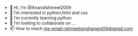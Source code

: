 - 👋 Hi, I’m @AnandIshmeet2009
- 👀 I’m interested in python,html and css
- 🌱 I’m currently learning python
- 💞️ I’m looking to collaborate on ...
- 📫 How to reach me-email-ishmeetsinghanand14@gmail.com

<!---
AnandIshmeet2009/AnandIshmeet2009 is a ✨ special ✨ repository because its `README.md` (this file) appears on your GitHub profile.
You can click the Preview link to take a look at your changes.
--->
